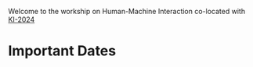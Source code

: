 Welcome to the workship on Human-Machine Interaction co-located with [KI-2024](https://www.informatik.uni-wuerzburg.de/ki24/)

# Important Dates
